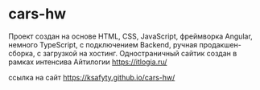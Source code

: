 # cars-hw
Проект создан на основе HTML, CSS, JavaScript, фреймворка Angular, немного TypeScript, с подключением Backend, ручная продакшен-сборка, 
с загрузкой на хостинг. Одностраничный сайтик создан в рамках интенсива Айтилогии https://itlogia.ru/

ссылка на сайт https://ksafyty.github.io/cars-hw/
